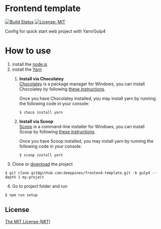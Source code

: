 # Frontend template
[![Build Status](https://travis-ci.org/deeppines/frontend-template.svg?branch=gulp4)](https://travis-ci.org/deeppines/frontend-template)
[![License: MIT](https://img.shields.io/badge/License-MIT-blue.svg)](https://github.com/deeppines/frontend-template/blob/master/LICENSE)

Config for quick start web project with Yarn/Gulp4

# How to use
1. install the [node.js](https://nodejs.org)
2. install the [Yarn](https://yarnpkg.com/en/docs/install)
    1. **Install via Chocolatey**  
    [Chocolatey](https://chocolatey.org/) is a package manager for Windows, you can install Chocolatey by following [these instructions](https://chocolatey.org/install).

        Once you have Chocolatey installed, you may install yarn by running the following code in your console:
        ```
        $ choco install yarn
        ```

    2. **Install via Scoop**  
    [Scoop](http://scoop.sh/) is a command-line installer for Windows, 
    you can install Scoop by following [these instructions](https://github.com/lukesampson/scoop/wiki/Quick-Start).

        Once you have Scoop installed, you may install yarn by running the following code in your console:
        ```
        $ scoop install yarn
        ```
3. Clone or [download](https://github.com/deeppines/frontend-template/archive/gulp4.zip) the project
```
$ git clone git@github.com:deeppines/frontend-template.git -b gulp4 --depth 1 my-project
```
4. Go to project folder and run
```
$ npm run setup
```

## <a name="license"></a> License
[The MIT License (MIT)](https://github.com/deeppines/frontend-template/blob/master/LICENSE)
